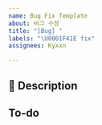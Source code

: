 ```yaml
---
name: Bug Fix Template
about: 버그 수정
title: "[Bug] "
labels: "\U0001F41E fix"
assignees: Kyxxn

---
```


## 🐛 Description

## To-do
